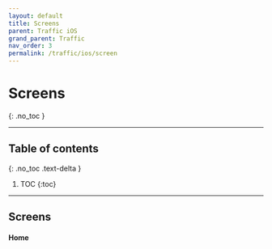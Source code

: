 ```yaml
---
layout: default
title: Screens
parent: Traffic iOS
grand_parent: Traffic
nav_order: 3
permalink: /traffic/ios/screen
---
```


# Screens
{: .no_toc }

---

## Table of contents
{: .no_toc .text-delta }

1. TOC
{:toc}

---

## Screens

#### Home

<!-- TODO: Add some screenshot and explanation -->
